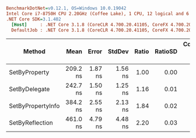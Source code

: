 ``` ini

BenchmarkDotNet=v0.12.1, OS=Windows 10.0.19042
Intel Core i7-8750H CPU 2.20GHz (Coffee Lake), 1 CPU, 12 logical and 6 physical cores
.NET Core SDK=3.1.402
  [Host]     : .NET Core 3.1.8 (CoreCLR 4.700.20.41105, CoreFX 4.700.20.41903), X64 RyuJIT  [AttachedDebugger]
  DefaultJob : .NET Core 3.1.8 (CoreCLR 4.700.20.41105, CoreFX 4.700.20.41903), X64 RyuJIT


```
|            Method |     Mean |   Error |  StdDev | Ratio | RatioSD | Completed Work Items | Lock Contentions |  Gen 0 | Gen 1 | Gen 2 | Allocated |
|------------------ |---------:|--------:|--------:|------:|--------:|---------------------:|-----------------:|-------:|------:|------:|----------:|
|     SetByProperty | 209.2 ns | 1.87 ns | 1.56 ns |  1.00 |    0.00 |               0.0000 |                - | 0.0305 |     - |     - |     144 B |
|     SetByDelegate | 242.7 ns | 1.50 ns | 1.25 ns |  1.16 |    0.01 |               0.0000 |                - | 0.0305 |     - |     - |     144 B |
| SetByPropertyInfo | 384.2 ns | 2.55 ns | 2.13 ns |  1.84 |    0.02 |               0.0000 |                - | 0.0439 |     - |     - |     208 B |
|   SetByReflection | 461.0 ns | 4.79 ns | 4.48 ns |  2.20 |    0.03 |               0.0000 |                - | 0.0558 |     - |     - |     264 B |
